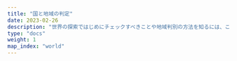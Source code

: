 ```yaml
---
title: "国と地域の判定"
date: 2023-02-26
description: "世界の探索ではじめにチェックすべきことや地域判別の方法を知るには、ここを開いてから国を選択してください。"
type: "docs"
weight: 1
map_index: "world"
---
```

